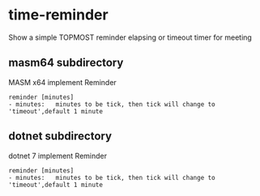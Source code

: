 # time-reminder
Show a simple TOPMOST reminder elapsing or timeout timer for meeting

## masm64 subdirectory ##

MASM x64 implement Reminder

```shell
reminder [minutes]
- minutes:   minutes to be tick, then tick will change to 'timeout',default 1 minute
```

## dotnet subdirectory ##

dotnet 7 implement Reminder

```shell
reminder [minutes]
- minutes:   minutes to be tick, then tick will change to 'timeout',default 1 minute
```